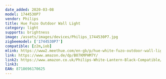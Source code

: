 ```yaml
---
date_added: 2020-03-08
model: 1744530P7
vendor: Philips
title: Hue Fuzo Outdoor Wall Light
category: light
supports: brightness
image: /assets/images/devices/Philips_1744530P7.jpg
zigbeemodel: ['1744530P7']
compatible: [z2m,iob]
mlink: https://www2.meethue.com/en-gb/p/hue-white-fuzo-outdoor-wall-light/1744530P7
link: https://www.amazon.de/dp/B07KMPHM7Y/
link2: https://www.amazon.co.uk/Philips-White-Lantern-Black-Compatible/dp/B07KMPHM7Y/
link3: 
EAN: 8718696170625
---
```

